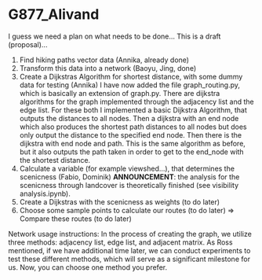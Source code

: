 # G877_Alivand

I guess we need a plan on what needs to be done...
This is a draft (proposal)...

1. Find hiking paths vector data (Annika, already done)
2. Transform this data into a network (Baoyu, Jing, done)
4. Create a Dijkstras Algorithm for shortest distance, with some dummy data for testing (Annika)
   I have now added the file graph_routing.py, which is basically an extension of graph.py. There are dijkstra algorithms for the graph   implemented through the adjacency list and the edge list. For these both I implemented a basic Dijkstra Algorithm, that outputs the distances to all nodes. Then a dijkstra with an end node which also produces the shortest path distances to all nodes but does only output the distance to the specified end node. Then there is the dijkstra with end node and path. This is the same algorithm as before, but it also outputs the path taken in order to get to the end_node with the shortest distance.
6. Calculate a variable (for example viewshed...), that determines the scenicness (Fabio, Dominik) **ANNOUNCEMENT**: the analysis for the scenicness through landcover is theoretically finished (see visibility analysis.ipynb).
7. Create a Dijkstras with the scenicness as weights (to do later)
8. Choose some sample points to calculate our routes (to do later)
=> Compare these routes (to do later)

Network usage instructions:
In the process of creating the graph, we utilize three methods: adjacency list, edge list, and adjacent matrix. As Ross mentioned, if we have additional time later, we can conduct experiments to test these different methods, which will serve as a significant milestone for us. Now, you can choose one method you prefer.
